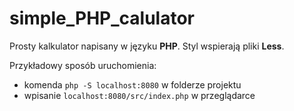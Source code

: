 # simple_PHP_calulator

Prosty kalkulator napisany w języku **PHP**. Styl wspierają pliki **Less**.

Przykładowy sposób uruchomienia:
* komenda `php -S localhost:8080` w folderze projektu
* wpisanie `localhost:8080/src/index.php` w przeglądarce

